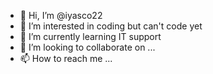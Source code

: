 - 👋 Hi, I’m @iyasco22
- 👀 I’m interested in coding but can't code yet
- 🌱 I’m currently learning IT support
- 💞️ I’m looking to collaborate on ...
- 📫 How to reach me ...

<!---
iyasco22/iyasco22 is a ✨ special ✨ repository because its `README.md` (this file) appears on your GitHub profile.
You can click the Preview link to take a look at your changes.
--->
